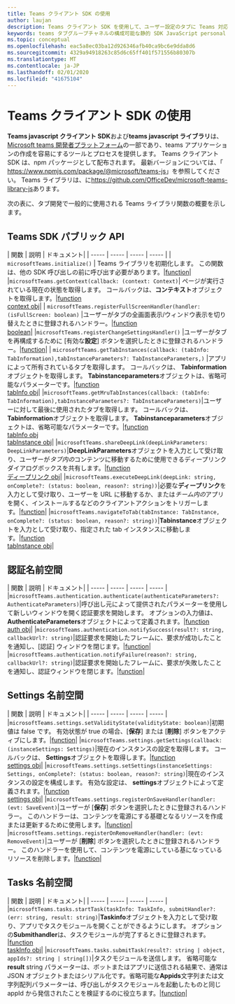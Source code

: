 ```yaml
---
title: Teams クライアント SDK の使用
author: laujan
description: Teams クライアント SDK を使用して、ユーザー設定のタブに Teams 対応機能を追加する方法
keywords: teams タブグループチャネルの構成可能な静的 SDK JavaScript personal
ms.topic: conceptual
ms.openlocfilehash: eac5a8ec03ba12d926346afb40ca9bc6e9dda8d6
ms.sourcegitcommit: 4329a94918263c85d6c65ff401f571556b80307b
ms.translationtype: MT
ms.contentlocale: ja-JP
ms.lasthandoff: 02/01/2020
ms.locfileid: "41675104"
---
```

# <a name="using-the-teams-client-sdk"></a>Teams クライアント SDK の使用

**Teams javascript クライアント SDK**および**teams javascript ライブラリ**は、 [Microsoft teams 開発者プラットフォーム](https://msdn.microsoft.com/microsoft-teams)の一部であり、teams アプリケーションの作成を容易にするツールとプロセスを提供します。 Teams クライアント SDK は、npm パッケージとして配布されます。 最新バージョンについては、「 <https://www.npmjs.com/package/@microsoft/teams-js>」を参照してください。 Teams ライブラリは、に<https://github.com/OfficeDev/microsoft-teams-library-js>あります。

次の表に、タブ開発で一般的に使用される Teams ライブラリ関数の概要を示します。

## <a name="teams-sdk-public-api"></a>Teams SDK パブリック API 

| 関数  | 説明          | ドキュメント|
| -----     | -----     | -----    | -----        |
| `microsoftTeams.initialize()` | Teams ライブラリを初期化します。 この関数は、他の SDK 呼び出しの前に呼び出す必要があります。|[function](/javascript/api/@microsoft/teams-js/microsoftteams?view=msteams-client-js-latest#initialize-any-)|
|`microsoftTeams.getContext(callback: (context: Context)`| ページが実行されている現在の状態を取得します。 コールバックは、**コンテキスト**オブジェクトを取得します。|[function](/javascript/api/@microsoft/teams-js/microsoftteams?view=msteams-client-js-latest#getcontext--context--context-----void-)<br/>[context obj](/javascript/api/@microsoft/teams-js/microsoftteams.context?view=msteams-client-js-latest)|
| `microsoftTeams.registerFullScreenHandler(handler: (isFullScreen: boolean)` |ユーザーがタブの全画面表示/ウィンドウ表示を切り替えたときに登録されるハンドラー。|[function](/javascript/api/@microsoft/teams-js/microsoftteams?view=msteams-client-js-latest#registerfullscreenhandler--isfullscreen--boolean-----void-)<br/>[boolean](/javascript/api/@microsoft/teams-js/microsoftteams.context?view=msteams-client-js-latest#isfullscreen)|
|`microsoftTeams.registerChangeSettingsHandler()` |ユーザーがタブを再構成するために [有効な**設定**] ボタンを選択したときに登録されるハンドラー。|[function](/javascript/api/@microsoft/teams-js/microsoftteams?view=msteams-client-js-latest#registerchangesettingshandler-------void-)|
| `microsoftTeams.getTabInstances(callback: (tabInfo: TabInformation),tabInstanceParameters?: TabInstanceParameters,)` |アプリによって所有されているタブを取得します。 コールバックは、 **Tabinformation**オブジェクトを取得します。 **Tabinstanceparameters**オブジェクトは、省略可能なパラメーターです。|[function](/javascript/api/@microsoft/teams-js/microsoftteams?view=msteams-client-js-latest#gettabinstances--tabinfo--tabinformation-----void--tabinstanceparameters-)<br/>[tabInfo obj](/javascript/api/@microsoft/teams-js/microsoftteams.tabinformation?view=msteams-client-js-latest)|
|`microsoftTeams.getMruTabInstances(callback: (tabInfo: TabInformation),tabInstanceParameters?: TabInstanceParameters)`|ユーザーに対して最後に使用されたタブを取得します。 コールバックは、 **Tabinformation**オブジェクトを取得します。 **Tabinstanceparameters**オブジェクトは、省略可能なパラメーターです。|[function](/javascript/api/@microsoft/teams-js/microsoftteams?view=msteams-client-js-latest#getmrutabinstances--tabinfo--tabinformation-----void--tabinstanceparameters-)<br/>[tabInfo obj](/javascript/api/@microsoft/teams-js/microsoftteams.teaminformation?view=msteams-client-js-latest)<br/>[tabInstance obj](/javascript/api/@microsoft/teams-js/microsoftteams.tabinstanceparameters?view=msteams-client-js-latest)|
|`microsoftTeams.shareDeepLink(deepLinkParameters: DeepLinkParameters)`|**DeepLinkParameters**オブジェクトを入力として受け取り、ユーザーが*タブ内の*コンテンツに移動するために使用できるディープリンクダイアログボックスを共有します。|[function](/javascript/api/@microsoft/teams-js/microsoftteams?view=msteams-client-js-latest#sharedeeplink-deeplinkparameters-)<br/>[ディープリンク obj](/javascript/api/@microsoft/teams-js/microsoftteams.deeplinkparameters?view=msteams-client-js-latest)|
|`microsoftTeams.executeDeepLink(deepLink: string, onComplete?: (status: boolean, reason?: string))`|必要な**ディープリンク**を入力として受け取り、ユーザーを URL に移動するか、または*チーム内の*アプリを開く、インストールするなどのクライアントアクションをトリガーします。|[function](/javascript/api/@microsoft/teams-js/microsoftteams?view=msteams-client-js-latest#executedeeplink-string---status--boolean--reason---string-----void-)|
|`microsoftTeams.navigateToTab(tabInstance: TabInstance, onComplete?: (status: boolean, reason?: string))`|**Tabinstance**オブジェクトを入力として受け取り、指定された tab インスタンスに移動します。|[function](/javascript/api/@microsoft/teams-js/microsoftteams?view=msteams-client-js-latest#navigatetotab-tabinstance-)<br/>[tabInstance obj](/javascript/api/@microsoft/teams-js/microsoftteams.tabinstance?view=msteams-client-js-latest)|

## <a name="authentication-namespace"></a>認証名前空間

| 関数  | 説明          | ドキュメント|
| -----     | -----     | -----    | -----        |
|`microsoftTeams.authentication.authenticate(authenticateParameters?: AuthenticateParameters)`|呼び出し元によって提供されたパラメーターを使用して新しいウィンドウを開く認証要求を開始します。 オプションの入力値は、 **AuthenticateParameters**オブジェクトによって定義されます。|[function](/javascript/api/@microsoft/teams-js/microsoftteams.authentication?view=msteams-client-js-latest#authenticate-authenticateparameters-)<br/>[auth obj](/javascript/api/@microsoft/teams-js/microsoftteams.authentication.authenticateparameters?view=msteams-client-js-latest)|
|`microsoftTeams.authentication.notifySuccess(result?: string, callbackUrl?: string)`|認証要求を開始したフレームに、要求が成功したことを通知し、[認証] ウィンドウを閉じます。|[function](/javascript/api/@microsoft/teams-js/microsoftteams.authentication?view=msteams-client-js-latest#notifysuccess-string--string-)|
|`microsoftTeams.authentication.notifyFailure(reason?: string, callbackUrl?: string)`|認証要求を開始したフレームに、要求が失敗したことを通知し、認証ウィンドウを閉じます。|[function](/javascript/api/@microsoft/teams-js/microsoftteams.authentication?view=msteams-client-js-latest#notifyfailure-string--string-)|

## <a name="settings-namespace"></a>Settings 名前空間

| 関数  | 説明          | ドキュメント|
| -----     | -----     | -----    | -----        |
|`microsoftTeams.settings.setValidityState(validityState: boolean)`|初期値は false です。 有効状態が true の場合、[**保存**] または [**削除**] ボタンをアクティブにします。|[function](/javascript/api/@microsoft/teams-js/microsoftteams.settings?view=msteams-client-js-latest#setvaliditystate-boolean-)|
|`microsoftTeams.settings.getSettings(callback: (instanceSettings: Settings)`|現在のインスタンスの設定を取得します。 コールバックは、 **Settings**オブジェクトを取得します。|[function](/javascript/api/@microsoft/teams-js/microsoftteams.settings?view=msteams-client-js-latest#getsettings--instancesettings--settings-----void-)<br/>[settings obj](/javascript/api/@microsoft/teams-js/microsoftteams.settings.settings?view=msteams-client-js-latest)|
|`microsoftTeams.settings.setSettings(instanceSettings: Settings, onComplete?: (status: boolean, reason?: string)`|現在のインスタンスの設定を構成します。 有効な設定は、 **settings**オブジェクトによって定義されます。|[function](/javascript/api/@microsoft/teams-js/microsoftteams.settings?view=msteams-client-js-latest#setsettings-settings-)<br/>[settings obj](/javascript/api/@microsoft/teams-js/microsoftteams.settings.settings?view=msteams-client-js-latest)|
|`microsoftTeams.settings.registerOnSaveHandler(handler: (evt: SaveEvent)`|ユーザーが [**保存**] ボタンを選択したときに登録されるハンドラー。 このハンドラーは、コンテンツを電源にする基礎となるリソースを作成または更新するために使用します。|[function](/javascript/api/@microsoft/teams-js/microsoftteams.settings?view=msteams-client-js-latest#registeronsavehandler--evt--saveevent-----void-)|
|`microsoftTeams.settings.registerOnRemoveHandler(handler: (evt: RemoveEvent)`|ユーザーが [**削除**] ボタンを選択したときに登録されるハンドラー。 このハンドラーを使用して、コンテンツを電源にしている基になっているリソースを削除します。|[function](/javascript/api/@microsoft/teams-js/microsoftteams.settings?view=msteams-client-js-latest#registeronremovehandler--evt--removeevent-----void-)|

## <a name="tasks-namespace"></a>Tasks 名前空間

| 関数  | 説明          | ドキュメント|
| -----     | -----     | -----    | -----        |
|`microsoftTeams.tasks.startTask(taskInfo: TaskInfo, submitHandler?: (err: string, result: string)`|**Taskinfo**オブジェクトを入力として受け取り、アプリでタスクモジュールを開くことができるようにします。 オプションの**Submithandler**は、タスクモジュールが完了するときに登録されます。 |[function](/javascript/api/@microsoft/teams-js/microsoftteams.tasks?view=msteams-client-js-latest#starttask-taskinfo---err--string--result--string-----void-)<br/>[taskInfo obj](/javascript/api/@microsoft/teams-js/microsoftteams.taskinfo?view=msteams-client-js-latest)|
|`microsoftTeams.tasks.submitTask(result?: string | object, appIds?: string | string[])`|タスクモジュールを送信します。 省略可能な**result** string パラメーターは、ボットまたはアプリに送信される結果で、通常は JSON オブジェクトまたはシリアル化です。省略可能な**Appids**文字列または文字列配列パラメーターは、呼び出しがタスクモジュールを起動したものと同じ appId から発信されたことを検証するのに役立ちます。|[function](/javascript/api/@microsoft/teams-js/microsoftteams.tasks?view=msteams-client-js-latest#submittask-string---object--string---string---)|